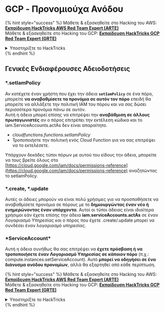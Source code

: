 # GCP - Προνομιούχα Ανόδου

{% hint style="success" %}
Μάθετε & εξασκηθείτε στο Hacking του AWS:<img src="/.gitbook/assets/image.png" alt="" data-size="line">[**Εκπαίδευση HackTricks AWS Red Team Expert (ARTE)**](https://training.hacktricks.xyz/courses/arte)<img src="/.gitbook/assets/image.png" alt="" data-size="line">\
Μάθετε & εξασκηθείτε στο Hacking του GCP: <img src="/.gitbook/assets/image (2).png" alt="" data-size="line">[**Εκπαίδευση HackTricks GCP Red Team Expert (GRTE)**<img src="/.gitbook/assets/image (2).png" alt="" data-size="line">](https://training.hacktricks.xyz/courses/grte)

<details>

<summary>Υποστηρίξτε το HackTricks</summary>

* Ελέγξτε τα [**σχέδια συνδρομής**](https://github.com/sponsors/carlospolop)!
* **Εγγραφείτε** 💬 [**στην ομάδα Discord**](https://discord.gg/hRep4RUj7f) ή στην [**ομάδα telegram**](https://t.me/peass) ή **ακολουθήστε** μας στο **Twitter** 🐦 [**@hacktricks\_live**](https://twitter.com/hacktricks\_live)**.**
* **Μοιραστείτε κόλπα χάκερ κάνοντας υποβολή PRs** στα αποθετήρια του [**HackTricks**](https://github.com/carlospolop/hacktricks) και του [**HackTricks Cloud**](https://github.com/carlospolop/hacktricks-cloud).

</details>
{% endhint %}

## Γενικές Ενδιαφέρουσες Αδειοδοτήσεις

### \*.setIamPolicy

Αν κατέχετε έναν χρήστη που έχει την άδεια **`setIamPolicy`** σε ένα πόρο, μπορείτε **να αναβαθμίσετε τα προνόμια σε αυτόν τον πόρο** επειδή θα μπορείτε να αλλάξετε την πολιτική IAM του πόρου και να σας δώσει περισσότερα προνόμια πάνω σε αυτόν.\
Αυτή η άδεια μπορεί επίσης να επιτρέψει την **αναβάθμιση σε άλλους πρωταγωνιστές** αν ο πόρος επιτρέπει την εκτέλεση κώδικα και το iam.ServiceAccounts.actAs δεν είναι απαραίτητο.

* _cloudfunctions.functions.setIamPolicy_
* Τροποποιήστε την πολιτική ενός Cloud Function για να σας επιτρέψει να το εκτελέσετε.

Υπάρχουν δεκάδες τύποι πόρων με αυτού του είδους την άδεια, μπορείτε να τους βρείτε όλους στο [https://cloud.google.com/iam/docs/permissions-reference](https://cloud.google.com/iam/docs/permissions-reference) αναζητώντας το setIamPolicy.

### \*.create, \*.update

Αυτές οι άδειες μπορούν να είναι πολύ χρήσιμες για να προσπαθήσετε να αναβαθμίσετε προνόμια σε πόρους με το **δημιουργώντας έναν νέο ή ενημερώνοντας έναν υπάρχοντα**. Αυτοί οι τύποι άδειας είναι ιδιαίτερα χρήσιμοι εάν έχετε επίσης την άδεια **iam.serviceAccounts.actAs** σε έναν Λογαριασμό Υπηρεσίας και ο πόρος που έχετε .create/.update μπορεί να συνδέσει έναν λογαριασμό υπηρεσίας.

### \*ServiceAccount\*

Αυτή η άδεια συνήθως θα σας επιτρέψει να **έχετε πρόσβαση ή να τροποποιήσετε έναν Λογαριασμό Υπηρεσίας σε κάποιον πόρο** (π.χ.: compute.instances.setServiceAccount). Αυτό **μπορεί να οδηγήσει σε ένα διάνυσμα ανόδου προνομίων**, αλλά θα εξαρτηθεί από κάθε περίπτωση.



{% hint style="success" %}
Μάθετε & εξασκηθείτε στο Hacking του AWS:<img src="/.gitbook/assets/image.png" alt="" data-size="line">[**Εκπαίδευση HackTricks AWS Red Team Expert (ARTE)**](https://training.hacktricks.xyz/courses/arte)<img src="/.gitbook/assets/image.png" alt="" data-size="line">\
Μάθετε & εξασκηθείτε στο Hacking του GCP: <img src="/.gitbook/assets/image (2).png" alt="" data-size="line">[**Εκπαίδευση HackTricks GCP Red Team Expert (GRTE)**<img src="/.gitbook/assets/image (2).png" alt="" data-size="line">](https://training.hacktricks.xyz/courses/grte)

<details>

<summary>Υποστηρίξτε το HackTricks</summary>

* Ελέγξτε τα [**σχέδια συνδρομής**](https://github.com/sponsors/carlospolop)!
* **Εγγραφείτε** 💬 [**στην ομάδα Discord**](https://discord.gg/hRep4RUj7f) ή στην [**ομάδα telegram**](https://t.me/peass) ή **ακολουθήστε** μας στο **Twitter** 🐦 [**@hacktricks\_live**](https://twitter.com/hacktricks\_live)**.**
* **Μοιραστείτε κόλπα χάκερ κάνοντας υποβολή PRs** στα αποθετήρια του [**HackTricks**](https://github.com/carlospolop/hacktricks) και του [**HackTricks Cloud**](https://github.com/carlospolop/hacktricks-cloud).

</details>
{% endhint %}
